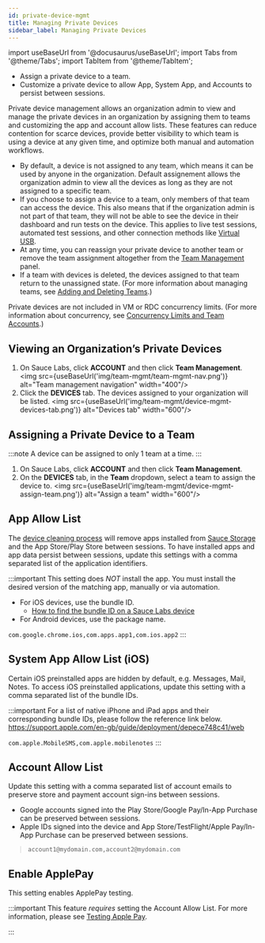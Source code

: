 ```yaml
---
id: private-device-mgmt
title: Managing Private Devices
sidebar_label: Managing Private Devices
---
```


import useBaseUrl from '@docusaurus/useBaseUrl';
import Tabs from '@theme/Tabs';
import TabItem from '@theme/TabItem';

- Assign a private device to a team.
- Customize a private device to allow App, System App, and Accounts to persist between sessions.

Private device management allows an organization admin to view and manage the private devices in an organization by assigning them to teams and customizing the app and account allow lists. These features can reduce contention for scarce devices, provide better visibility to which team is using a device at any given time, and optimize both manual and automation workflows.

- By default, a device is not assigned to any team, which means it can be used by anyone in the organization. Default assignement allows the organization admin to view all the devices as long as they are not assigned to a specific team.
- If you choose to assign a device to a team, only members of that team can access the device. This also means that if the organization admin is not part of that team, they will not be able to see the device in their dashboard and run tests on the device. This applies to live test sessions, automated test sessions, and other connection methods like [Virtual USB](/mobile-apps/features/virtual-usb).
- At any time, you can reassign your private device to another team or remove the team assignment altogether from the [Team Management](https://app.saucelabs.com/team-management/devices) panel.
- If a team with devices is deleted, the devices assigned to that team return to the unassigned state. (For more information about managing teams, see [Adding and Deleting Teams](/basics/acct-team-mgmt/adding-deleting-teams).)

Private devices are not included in VM or RDC concurrency limits. (For more information about concurrency, see [Concurrency Limits and Team Accounts](/basics/acct-team-mgmt/concurrency-limits).)

## Viewing an Organization’s Private Devices

1. On Sauce Labs, click **ACCOUNT** and then click **Team Management**.
   <img src={useBaseUrl('img/team-mgmt/team-mgmt-nav.png')} alt="Team management navigation" width="400"/>
2. Click the **DEVICES** tab. The devices assigned to your organization will be listed.
   <img src={useBaseUrl('img/team-mgmt/device-mgmt-devices-tab.png')} alt="Devices tab" width="600"/>

## Assigning a Private Device to a Team

:::note
A device can be assigned to only 1 team at a time.
:::

1. On Sauce Labs, click **ACCOUNT** and then click **Team Management**.
2. On the **DEVICES** tab, in the **Team** dropdown, select a team to assign the device to.
   <img src={useBaseUrl('img/team-mgmt/device-mgmt-assign-team.png')} alt="Assign a team" width="600"/>


## App Allow List
The [device cleaning process](/mobile-apps/real-device-cleaning) will remove apps installed from [Sauce Storage](/mobile-apps/app-storage) and the App Store/Play Store between sessions. To have installed apps and app data persist between sessions, update this settings with a comma separated list of the application identifiers.

:::important
This setting does _NOT_ install the app. You must install the desired version of the matching app, manually or via automation.


- For iOS devices, use the bundle ID.
  - [How to find the bundle ID on a Sauce Labs device](basics/acct-team-mgmt/private-device-mgmt-find-bundle-id)
- For Android devices, use the package name.

`com.google.chrome.ios,com.apps.app1,com.ios.app2`
:::


## System App Allow List (iOS)

Certain iOS preinstalled apps are hidden by default, e.g. Messages, Mail, Notes. To access iOS preinstalled applications, update this setting with a comma separated list of the bundle IDs.

:::important
For a list of native iPhone and iPad apps and their corresponding bundle IDs, please follow the reference link below.
https://support.apple.com/en-gb/guide/deployment/depece748c41/web


 `com.apple.MobileSMS,com.apple.mobilenotes`
:::

## Account Allow List

Update this setting with a comma separated list of account emails to preserve store and payment account sign-ins between sessions.
- Google accounts signed into the Play Store/Google Pay/In-App Purchase can be preserved between sessions.
- Apple IDs signed into the device and App Store/TestFlight/Apple Pay/In-App Purchase can be preserved between sessions.


> `account1@mydomain.com,account2@mydomain.com`

## Enable ApplePay

This setting enables ApplePay testing.

:::important
This feature _requires_ setting the Account Allow List. For more information, please see [Testing Apple Pay](/mobile-apps/live-testing/testing-apple-pay).

:::

